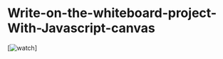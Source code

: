 # Write-on-the-whiteboard-project-With-Javascript-canvas
[![watch](https://i.postimg.cc/gjg8DHmn/Screenshot-278.png)]
